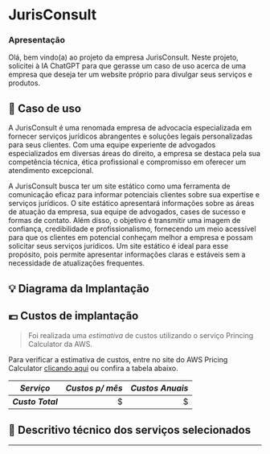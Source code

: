 # JurisConsult

### Apresentação
Olá, bem vindo(a) ao projeto da empresa JurisConsult. Neste projeto, solicitei à IA ChatGPT para que gerasse um caso de uso acerca de uma empresa que deseja ter um website próprio para divulgar seus serviços e produtos.

## 📃 Caso de uso
A JurisConsult é uma renomada empresa de advocacia especializada em fornecer serviços jurídicos abrangentes e soluções legais personalizadas para seus clientes. Com uma equipe experiente de advogados especializados em diversas áreas do direito, a empresa se destaca pela sua competência técnica, ética profissional e compromisso em oferecer um atendimento excepcional.

A JurisConsult busca ter um site estático como uma ferramenta de comunicação eficaz para informar potenciais clientes sobre sua expertise e serviços jurídicos. O site estático apresentará informações sobre as áreas de atuação da empresa, sua equipe de advogados, cases de sucesso e formas de contato. Além disso, o objetivo é transmitir uma imagem de confiança, credibilidade e profissionalismo, fornecendo um meio acessível para que os clientes em potencial conheçam melhor a empresa e possam solicitar seus serviços jurídicos. Um site estático é ideal para esse propósito, pois permite apresentar informações claras e estáveis sem a necessidade de atualizações frequentes.

## 💡 Diagrama da Implantação


## 💷 Custos de implantação
> Foi realizada uma *estimativa* de custos utilizando o serviço Princing Calculator da AWS.

Para verificar a estimativa de custos, entre no site do AWS Pricing Calculator [clicando aqui]() ou confira a tabela abaixo.

|  ***Serviço***  | ***Custos p/ mês***  | ***Custos Anuais*** |
|:---------------:|---------------------:|--------------------:|
|***Custo Total***|$            |$          |

## 💼 Descritivo técnico dos serviços selecionados

***



